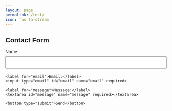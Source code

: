 ```yaml
---
layout: page
permalink: /test/
icon: fas fa-stream
---
```


<!DOCTYPE html>
<html>
<head>
    <meta name="viewport" content="width=device-width, initial-scale=1">
    <title>Contact Form</title>
    <style>
        body { font-family: Arial, sans-serif; padding: 20px; }
        input, textarea, button { width: 100%; padding: 10px; margin: 5px 0; }
    </style>
</head>
<body>

<h2>Contact Form</h2>
<form id="contact-form">
    <label for="name">Name:</label>
    <input type="text" id="name" name="name" required>

    <label for="email">Email:</label>
    <input type="email" id="email" name="email" required>

    <label for="message">Message:</label>
    <textarea id="message" name="message" required></textarea>

    <button type="submit">Send</button>
</form>

<p id="response"></p>

<script>
document.getElementById('contact-form').addEventListener('submit', async function(event) {
    event.preventDefault();

    let formData = {
        name: document.getElementById("name").value,
        email: document.getElementById("email").value,
        message: document.getElementById("message").value
    };

    let response = await fetch("https://script.google.com/macros/s/AKfycbx-3BSd4MURBUx983Em0oZ94EnhFN3JyGF8zXUl6c7ShwcNEdZVWl3NIXWveMvdEvRe/exec", {
        method: "POST",
        headers: { "Content-Type": "application/json" },
        body: JSON.stringify(formData)
    });

    try {
        let result = await response.json();
        if (result.status === "success") {
            document.getElementById("response").innerText = "Message sent! Your ticket number is " + result.ticketNumber;
        } else {
            document.getElementById("response").innerText = "Error: " + result.message;
        }
    } catch (error) {
        document.getElementById("response").innerText = "Error processing response.";
    }
});
</script>

</body>
</html>
